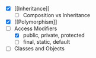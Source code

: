 - [x] [[Inheritance]]
	- [ ] Composition vs Inheritance
- [x] [[Polymorphism]]
- [ ] Access Modifiers
	- [x] public, private, protected
	- [ ] final, static, default
- [ ] Classes and Objects